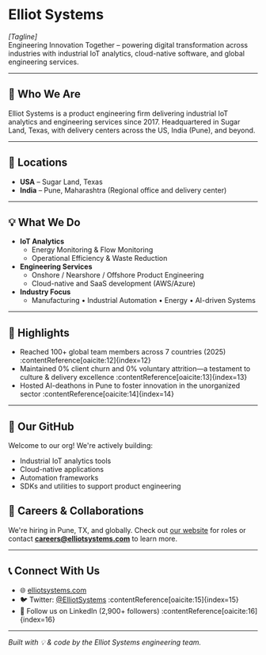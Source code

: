 # Elliot Systems

*[Tagline]*  
Engineering Innovation Together – powering digital transformation across industries with industrial IoT analytics, cloud-native software, and global engineering services.

---

## 🚀 Who We Are
Elliot Systems is a product engineering firm delivering industrial IoT analytics and engineering services since 2017. Headquartered in Sugar Land, Texas, with delivery centers across the US, India (Pune), and beyond.

---

## 📍 Locations
- **USA** – Sugar Land, Texas  
- **India** – Pune, Maharashtra (Regional office and delivery center)

---

## 💡 What We Do
- **IoT Analytics**  
  - Energy Monitoring & Flow Monitoring  
  - Operational Efficiency & Waste Reduction
- **Engineering Services**  
  - Onshore / Nearshore / Offshore Product Engineering  
  - Cloud-native and SaaS development (AWS/Azure)
- **Industry Focus**  
  - Manufacturing • Industrial Automation • Energy • AI-driven Systems  

---

## 🌟 Highlights
- Reached 100+ global team members across 7 countries (2025) :contentReference[oaicite:12]{index=12}  
- Maintained 0% client churn and 0% voluntary attrition—a testament to culture & delivery excellence :contentReference[oaicite:13]{index=13}  
- Hosted AI-deathons in Pune to foster innovation in the unorganized sector :contentReference[oaicite:14]{index=14}

---

## 🔧 Our GitHub

Welcome to our org! We're actively building:
- Industrial IoT analytics tools
- Cloud-native applications
- Automation frameworks
- SDKs and utilities to support product engineering



## 🏢 Careers & Collaborations

We're hiring in Pune, TX, and globally. Check out [our website](https://elliotsystems.com) for roles or contact **careers@elliotsystems.com** to learn more.

---

## 📞 Connect With Us

- 🌐 [elliotsystems.com](https://elliotsystems.com)  
- 🐦 Twitter: [@ElliotSystems](https://twitter.com/elliotsystems) :contentReference[oaicite:15]{index=15}  
- 🔗 Follow us on LinkedIn (2,900+ followers) :contentReference[oaicite:16]{index=16}  

---

*Built with 💡 & code by the Elliot Systems engineering team.*
